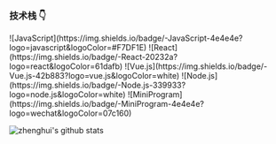 
### 技术栈 :point_down:  

<p>
![JavaScript](https://img.shields.io/badge/-JavaScript-4e4e4e?logo=javascript&logoColor=#F7DF1E)
![React](https://img.shields.io/badge/-React-20232a?logo=react&logoColor=61dafb)
![Vue.js](https://img.shields.io/badge/-Vue.js-42b883?logo=vue.js&logoColor=white)
![Node.js](https://img.shields.io/badge/-Node.js-339933?logo=node.js&logoColor=white)
![MiniProgram](https://img.shields.io/badge/-MiniProgram-4e4e4e?logo=wechat&logoColor=07c160)
</p>

![zhenghui's github stats](https://github-readme-stats.vercel.app/api?username=zinete&show_icons=true&theme=onedark)

